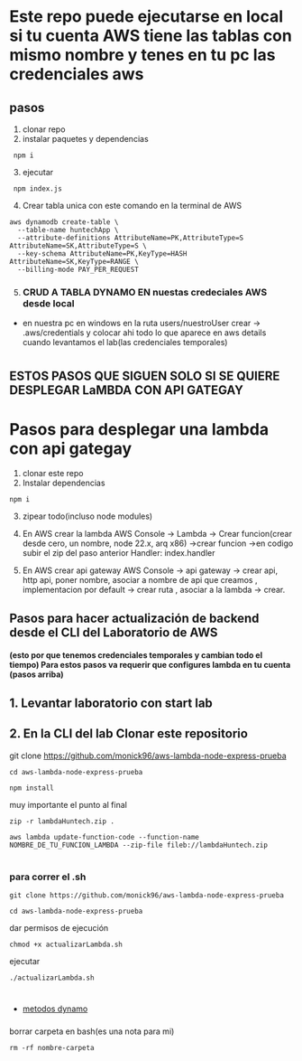 # Este repo puede ejecutarse en local si tu cuenta AWS tiene las tablas con mismo nombre y tenes en tu pc las credenciales aws
## pasos
1. clonar repo
2. instalar paquetes y dependencias
```
 npm i
```
3. ejecutar
```
 npm index.js
```
4. Crear tabla unica con este comando en la terminal de AWS
```
aws dynamodb create-table \
  --table-name huntechApp \
  --attribute-definitions AttributeName=PK,AttributeType=S AttributeName=SK,AttributeType=S \
  --key-schema AttributeName=PK,KeyType=HASH AttributeName=SK,KeyType=RANGE \
  --billing-mode PAY_PER_REQUEST

```
5. ### CRUD A TABLA DYNAMO EN nuestas credeciales  AWS desde local
-  en nuestra pc en windows en la ruta users/nuestroUser crear -> .aws/credentials y colocar ahi todo lo que aparece en aws details cuando levantamos el lab(las credenciales temporales)

#

## ESTOS PASOS QUE SIGUEN SOLO SI SE QUIERE DESPLEGAR LaMBDA CON API GATEGAY
# Pasos para desplegar una lambda con api gategay
1. clonar este repo 
2. Instalar dependencias
```
npm i
```
3. zipear todo(incluso node modules)

4. En AWS crear la lambda
AWS Console → Lambda → Crear funcion(crear desde cero, un nombre, node 22.x, arq x86) →crear funcion →en codigo subir el zip del paso anterior
Handler: index.handler

5. En AWS crear api gateway
AWS Console → api gateway → crear api, http api, poner nombre, asociar a nombre de api que creamos , implementacion por default → crear ruta , asociar  a la lambda → crear.

##
## Pasos para hacer actualización de backend desde el CLI del Laboratorio de AWS
#### (esto por que tenemos credenciales temporales y cambian todo el tiempo) Para estos pasos va requerir que configures lambda en tu cuenta (pasos arriba)
## 1. Levantar laboratorio con start lab
## 2. En la CLI del lab Clonar este repositorio

git clone https://github.com/monick96/aws-lambda-node-express-prueba

```
cd aws-lambda-node-express-prueba
```
```
npm install
```
muy importante el punto al final
```
zip -r lambdaHuntech.zip .
```
```
aws lambda update-function-code --function-name NOMBRE_DE_TU_FUNCION_LAMBDA --zip-file fileb://lambdaHuntech.zip
```
#
### para correr el .sh 

```
git clone https://github.com/monick96/aws-lambda-node-express-prueba

```

```
cd aws-lambda-node-express-prueba
```
dar permisos de ejecución
```
chmod +x actualizarLambda.sh
```
ejecutar
```
./actualizarLambda.sh
```


#
- [metodos dynamo ](https://docs.aws.amazon.com/sdk-for-javascript/v3/developer-guide/javascript_dynamodb_code_examples.html)









###

###

borrar carpeta en bash(es una nota para mi)
```
rm -rf nombre-carpeta
```
